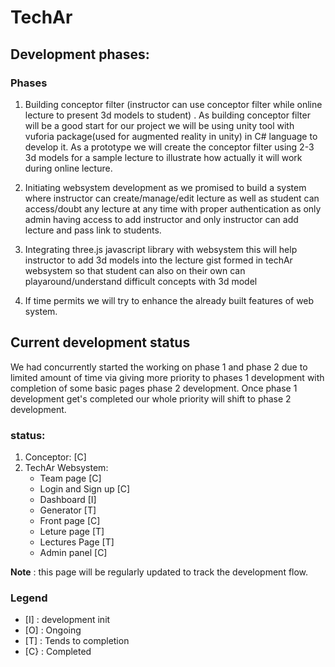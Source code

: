# TechAr

## Development phases:

### Phases
1. Building conceptor filter (instructor can use
conceptor filter while online lecture to present
3d models to student) . As building conceptor
filter will be a good start for our project we will
be using unity tool with vuforia package(used
for augmented reality in unity) in C# language
to develop it. As a prototype we will create the
conceptor filter using 2-3 3d models for a
sample lecture to illustrate how actually it will
work during online lecture.

2. Initiating websystem development as we
promised to build a system where instructor
can create/manage/edit lecture as well as
student can access/doubt any lecture at any
time with proper authentication as only admin
having access to add instructor and only
instructor can add lecture and pass link to
students.


3. Integrating three.js javascript library with
websystem this will help instructor to add 3d
models into the lecture gist formed in techAr
websystem so that student can also on their
own can playaround/understand difficult
concepts with 3d model


4. If time permits we will try to enhance the
already built features of web system.

## Current development status 

We had concurrently started the working on phase 1 and phase 2 due to limited amount of time via giving more priority to phases 1 development with completion of some basic pages phase 2 development. Once phase 1 development get's completed our whole priority will shift to phase 2 development. 

### status:
1. Conceptor: [C] 
2. TechAr Websystem: 
   - Team page [C]
   - Login and Sign up [C]
   - Dashboard [I]
   - Generator [T] 
   - Front page [C]
   - Leture page [T]
   - Lectures Page [T]
   - Admin panel [C]

<b>Note</b> : this page will be regularly updated to track the development flow.
### Legend
   - [I] :  development init
   - [O] :  Ongoing
   - [T] :  Tends to completion
   - [C} :  Completed
